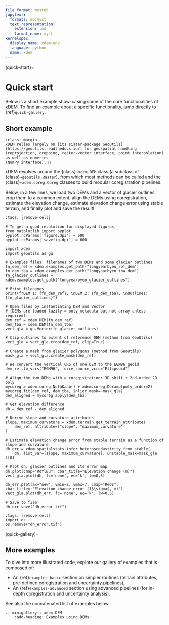 ```yaml
---
file_format: mystnb
jupytext:
  formats: md:myst
  text_representation:
    extension: .md
    format_name: myst
kernelspec:
  display_name: xdem-env
  language: python
  name: xdem
---
```

(quick-start)=

# Quick start

Below is a short example show-casing some of the core functionalities of xDEM.
To find an example about a specific functionality, jump directly to {ref}`quick-gallery`.

## Short example

```{note}
:class: margin
xDEM relies largely on [its sister-package GeoUtils](https://geoutils.readthedocs.io/) for geospatial handling
(reprojection, cropping, raster-vector interface, point interpolation) as well as numerics
(NumPy interface). 🙂
```

xDEM revolves around the {class}`~xdem.DEM` class (a subclass of {class}`~geoutils.Raster`), from
which most methods can be called and the {class}`~xdem.coreg.Coreg` classes to build modular coregistration pipelines.

Below, in a few lines, we load two DEMs and a vector of glacier outlines, crop them to a common extent,
align the DEMs using coregistration, estimate the elevation change, estimate elevation change error using stable
terrain, and finally plot and save the result!


```{code-cell} ipython3
:tags: [remove-cell]

# To get a good resolution for displayed figures
from matplotlib import pyplot
pyplot.rcParams['figure.dpi'] = 600
pyplot.rcParams['savefig.dpi'] = 600
```

```{code-cell} ipython3
import xdem
import geoutils as gu

# Examples files: filenames of two DEMs and some glacier outlines
fn_dem_ref = xdem.examples.get_path("longyearbyen_ref_dem")
fn_dem_tba = xdem.examples.get_path("longyearbyen_tba_dem")
fn_glacier_outlines = xdem.examples.get_path("longyearbyen_glacier_outlines")

# Print filenames
print(f"DEM 1: {fn_dem_ref}, \nDEM 2: {fn_dem_tba}, \nOutlines: {fn_glacier_outlines}")
```

```{code-cell} ipython3
# Open files by instantiating DEM and Vector
# (DEMs are loaded lazily = only metadata but not array unless required)
dem_ref = xdem.DEM(fn_dem_ref)
dem_tba = xdem.DEM(fn_dem_tba)
vect_gla = gu.Vector(fn_glacier_outlines)

# Clip outlines to extent of reference DEM (method from GeoUtils)
vect_gla = vect_gla.crop(dem_ref, clip=True)

# Create a mask from glacier polygons (method from GeoUtils)
mask_gla = vect_gla.create_mask(dem_ref)

# We convert the vertical CRS of one DEM to the EGM96 geoid
dem_ref.to_vcrs("EGM96", force_source_vcrs="Ellipsoid")

# Align the two DEMs with a coregistration: 3D shift + 2nd-order 2D poly
mycoreg = xdem.coreg.NuthKaab() + xdem.coreg.Deramp(poly_order=2)
mycoreg.fit(dem_ref, dem_tba, inlier_mask=~mask_gla)
dem_aligned = mycoreg.apply(dem_tba)

# Get elevation difference
dh = dem_ref - dem_aligned

# Derive slope and curvature attributes
slope, maximum_curvature = xdem.terrain.get_terrain_attribute(
    dem_ref, attribute=["slope", "maximum_curvature"]
)

# Estimate elevation change error from stable terrain as a function of slope and curvature
dh_err = xdem.spatialstats.infer_heteroscedasticity_from_stable(
    dh, list_var=[slope, maximum_curvature], unstable_mask=mask_gla
)[0]

# Plot dh, glacier outlines and its error map
dh.plot(cmap="RdYlBu", cbar_title="Elevation change (m)")
vect_gla.plot(dh, fc='none', ec='k', lw=0.5)

dh_err.plot(ax="new", vmin=2, vmax=7, cmap="Reds", cbar_title=r"Elevation change error (1$\sigma$, m)")
vect_gla.plot(dh_err, fc='none', ec='k', lw=0.5)

# Save to file
dh_err.save("dh_error.tif")
```

```{code-cell} ipython3
:tags: [remove-cell]
import os
os.remove("dh_error.tif")
```

(quick-gallery)=
## More examples

To dive into more illustrated code, explore our gallery of examples that is composed of:
- An {ref}`examples-basic` section on simpler routines (terrain attributes, pre-defined coregistration and uncertainty pipelines),
- An {ref}`examples-advanced` section using advanced pipelines (for in-depth coregistration and uncertainty analysis).

See also the concatenated list of examples below.

```{eval-rst}
.. minigallery:: xdem.DEM
    :add-heading: Examples using DEMs
```
